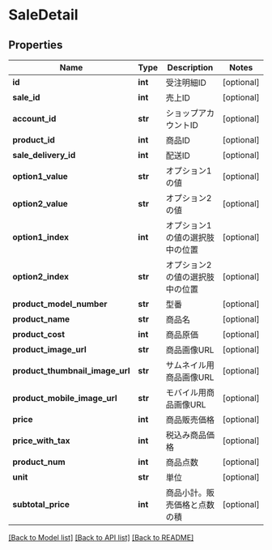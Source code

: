# SaleDetail

## Properties
Name | Type | Description | Notes
------------ | ------------- | ------------- | -------------
**id** | **int** | 受注明細ID | [optional] 
**sale_id** | **int** | 売上ID | [optional] 
**account_id** | **str** | ショップアカウントID | [optional] 
**product_id** | **int** | 商品ID | [optional] 
**sale_delivery_id** | **int** | 配送ID | [optional] 
**option1_value** | **str** | オプション1の値 | [optional] 
**option2_value** | **str** | オプション2の値 | [optional] 
**option1_index** | **int** | オプション1の値の選択肢中の位置 | [optional] 
**option2_index** | **str** | オプション2の値の選択肢中の位置 | [optional] 
**product_model_number** | **str** | 型番 | [optional] 
**product_name** | **str** | 商品名 | [optional] 
**product_cost** | **int** | 商品原価 | [optional] 
**product_image_url** | **str** | 商品画像URL | [optional] 
**product_thumbnail_image_url** | **str** | サムネイル用商品画像URL | [optional] 
**product_mobile_image_url** | **str** | モバイル用商品画像URL | [optional] 
**price** | **int** | 商品販売価格 | [optional] 
**price_with_tax** | **int** | 税込み商品価格 | [optional] 
**product_num** | **int** | 商品点数 | [optional] 
**unit** | **str** | 単位 | [optional] 
**subtotal_price** | **int** | 商品小計。販売価格と点数の積 | [optional] 

[[Back to Model list]](../README.md#documentation-for-models) [[Back to API list]](../README.md#documentation-for-api-endpoints) [[Back to README]](../README.md)


